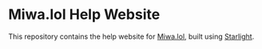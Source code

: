 # Miwa.lol Help Website

This repository contains the help website for [Miwa.lol](https://miwa.lol), built using [Starlight](https://starlight.astro.build/).
